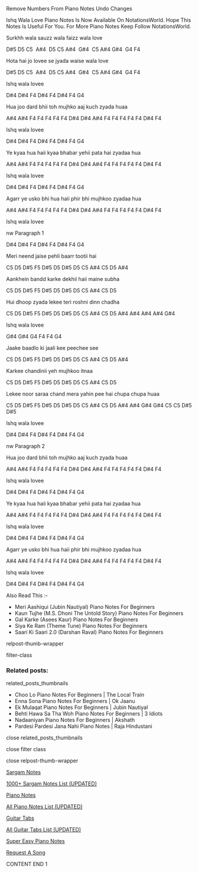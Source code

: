 
Remove Numbers From Piano Notes
Undo Changes

Ishq Wala Love Piano Notes Is Now Available On NotationsWorld. Hope This Notes Is Useful For You. For More Piano Notes Keep Follow NotationsWorld.

Surkhh wala sauzz wala faizz wala love

D#5 D5 C5  A#4  D5 C5 A#4  G#4  C5 A#4 G#4  G4 F4

Hota hai jo lovee se jyada waise wala love

D#5 D5 C5  A#4  D5 C5 A#4  G#4  C5 A#4 G#4  G4 F4

Ishq wala lovee

D#4 D#4 F4 D#4 F4 D#4 F4 G4

Hua joo dard bhii toh mujhko aaj kuch zyada huaa

A#4 A#4 F4 F4 F4 F4 F4 D#4 D#4 A#4 F4 F4 F4 F4 F4 D#4 F4

Ishq wala lovee

D#4 D#4 F4 D#4 F4 D#4 F4 G4

Ye kyaa hua haii kyaa bhabar yehii pata hai zyadaa hua

A#4 A#4 F4 F4 F4 F4 F4 D#4 D#4 A#4 F4 F4 F4 F4 F4 D#4 F4

Ishq wala lovee

D#4 D#4 F4 D#4 F4 D#4 F4 G4

Agarr ye usko bhi hua haii phir bhi mujhkoo zyadaa hua

A#4 A#4 F4 F4 F4 F4 F4 D#4 D#4 A#4 F4 F4 F4 F4 F4 D#4 F4

Ishq wala lovee

nw Paragraph 1

D#4 D#4 F4 D#4 F4 D#4 F4 G4

Meri neend jaise pehli baarr tootii hai

C5 D5 D#5 F5 D#5 D5 D#5 D5 C5 A#4 C5 D5 A#4

Aankhein bandd karke dekhii haii maine subha

C5 D5 D#5 F5 D#5 D5 D#5 D5 C5 A#4 C5 D5

Hui dhoop zyada lekee teri roshni dinn chadha

C5 D5 D#5 F5 D#5 D5 D#5 D5 C5 A#4 C5 D5 A#4 A#4 A#4 A#4 G#4

Ishq wala lovee

G#4 G#4 G4 F4 F4 G4

Jaake baadlo ki jaali kee peechee see

C5 D5 D#5 F5 D#5 D5 D#5 D5 C5 A#4 C5 D5 A#4

Karkee chandinii yeh mujhkoo itnaa

C5 D5 D#5 F5 D#5 D5 D#5 D5 C5 A#4 C5 D5

Lekee noor saraa chand mera yahin pee hai chupa chupa huaa

C5 D5 D#5 F5 D#5 D5 D#5 D5 C5 A#4 C5 D5 A#4 A#4 G#4 G#4 C5 C5 D#5 D#5

Ishq wala lovee

D#4 D#4 F4 D#4 F4 D#4 F4 G4

nw Paragraph 2

Hua joo dard bhii toh mujhko aaj kuch zyada huaa

A#4 A#4 F4 F4 F4 F4 F4 D#4 D#4 A#4 F4 F4 F4 F4 F4 D#4 F4

Ishq wala lovee

D#4 D#4 F4 D#4 F4 D#4 F4 G4

Ye kyaa hua haii kyaa bhabar yehii pata hai zyadaa hua

A#4 A#4 F4 F4 F4 F4 F4 D#4 D#4 A#4 F4 F4 F4 F4 F4 D#4 F4

Ishq wala lovee

D#4 D#4 F4 D#4 F4 D#4 F4 G4

Agarr ye usko bhi hua haii phir bhi mujhkoo zyadaa hua

A#4 A#4 F4 F4 F4 F4 F4 D#4 D#4 A#4 F4 F4 F4 F4 F4 D#4 F4

Ishq wala lovee

D#4 D#4 F4 D#4 F4 D#4 F4 G4

Also Read This :-

* Meri Aashiqui (Jubin Nautiyal) Piano Notes For Beginners
* Kaun Tujhe (M.S. Dhoni The Untold Story) Piano Notes For Beginners
* Gal Karke (Asees Kaur) Piano Notes For Beginners
* Siya Ke Ram (Theme Tune) Piano Notes For Beginners
* Saari Ki Saari 2.0 (Darshan Raval) Piano Notes For Beginners

relpost-thumb-wrapper

filter-class

### Related posts:

related_posts_thumbnails

* Choo Lo Piano Notes For Beginners | The Local Train
* Enna Sona Piano Notes For Beginners | Ok Jaanu
* Ek Mulaqat Piano Notes For Beginners | Jubin Nautiyal
* Behti Hawa Sa Tha Woh Piano Notes For Beginners | 3 Idiots
* Nadaaniyan Piano Notes For Beginners | Akshath
* Pardesi Pardesi Jana Nahi Piano Notes | Raja Hindustani

close related_posts_thumbnails

close filter class

close relpost-thumb-wrapper

[Sargam Notes](https://www.notationsworld.com/sargam-notes.html)

[1000+ Sargam Notes List (UPDATED)](https://www.notationsworld.com/all-songs-list-sargam-notes.html)

[Piano Notes](https://www.notationsworld.com/piano-notes.html)

[All Piano Notes List (UPDATED)](https://www.notationsworld.com/all-songs-list-piano-notes.html)

[Guitar Tabs](https://www.notationsworld.com/guitar-tabs.html)

[All Guitar Tabs List (UPDATED)](https://www.notationsworld.com/all-songs-list-guitar-tabs.html)

[Super Easy Piano Notes](https://studywall.in/)

[Request A Song](https://www.notationsworld.com/request-a-song.html)

CONTENT END 1

